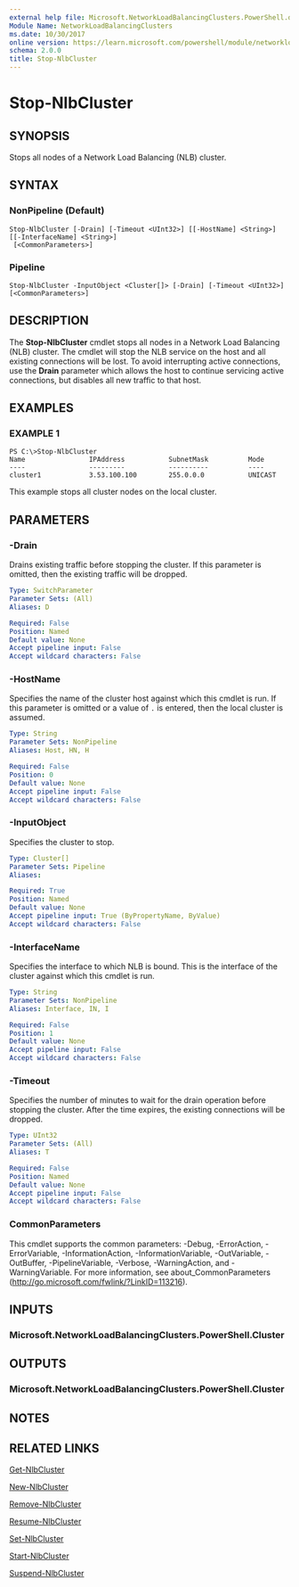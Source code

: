 ```yaml
---
external help file: Microsoft.NetworkLoadBalancingClusters.PowerShell.dll-Help.xml
Module Name: NetworkLoadBalancingClusters
ms.date: 10/30/2017
online version: https://learn.microsoft.com/powershell/module/networkloadbalancingclusters/stop-nlbcluster?view=windowsserver2012r2-ps&wt.mc_id=ps-gethelp
schema: 2.0.0
title: Stop-NlbCluster
---
```


# Stop-NlbCluster

## SYNOPSIS
Stops all nodes of a Network Load Balancing (NLB) cluster.

## SYNTAX

### NonPipeline (Default)
```
Stop-NlbCluster [-Drain] [-Timeout <UInt32>] [[-HostName] <String>] [[-InterfaceName] <String>]
 [<CommonParameters>]
```

### Pipeline
```
Stop-NlbCluster -InputObject <Cluster[]> [-Drain] [-Timeout <UInt32>] [<CommonParameters>]
```

## DESCRIPTION
The **Stop-NlbCluster** cmdlet stops all nodes in a Network Load Balancing (NLB) cluster.
The cmdlet will stop the NLB service on the host and all existing connections will be lost.
To avoid interrupting active connections, use the **Drain** parameter which allows the host to continue servicing active connections, but disables all new traffic to that host.

## EXAMPLES

### EXAMPLE 1
```
PS C:\>Stop-NlbCluster
Name                IPAddress           SubnetMask          Mode 
----                ---------           ----------          ---- 
cluster1            3.53.100.100        255.0.0.0           UNICAST
```

This example stops all cluster nodes on the local cluster.

## PARAMETERS

### -Drain
Drains existing traffic before stopping the cluster.
If this parameter is omitted, then the existing traffic will be dropped.

```yaml
Type: SwitchParameter
Parameter Sets: (All)
Aliases: D

Required: False
Position: Named
Default value: None
Accept pipeline input: False
Accept wildcard characters: False
```

### -HostName
Specifies the name of the cluster host against which this cmdlet is run.
If this parameter is omitted or a value of `.` is entered, then the local cluster is assumed.

```yaml
Type: String
Parameter Sets: NonPipeline
Aliases: Host, HN, H

Required: False
Position: 0
Default value: None
Accept pipeline input: False
Accept wildcard characters: False
```

### -InputObject
Specifies the cluster to stop.

```yaml
Type: Cluster[]
Parameter Sets: Pipeline
Aliases: 

Required: True
Position: Named
Default value: None
Accept pipeline input: True (ByPropertyName, ByValue)
Accept wildcard characters: False
```

### -InterfaceName
Specifies the interface to which NLB is bound.
This is the interface of the cluster against which this cmdlet is run.

```yaml
Type: String
Parameter Sets: NonPipeline
Aliases: Interface, IN, I

Required: False
Position: 1
Default value: None
Accept pipeline input: False
Accept wildcard characters: False
```

### -Timeout
Specifies the number of minutes to wait for the drain operation before stopping the cluster.
After the time expires, the existing connections will be dropped.

```yaml
Type: UInt32
Parameter Sets: (All)
Aliases: T

Required: False
Position: Named
Default value: None
Accept pipeline input: False
Accept wildcard characters: False
```

### CommonParameters
This cmdlet supports the common parameters: -Debug, -ErrorAction, -ErrorVariable, -InformationAction, -InformationVariable, -OutVariable, -OutBuffer, -PipelineVariable, -Verbose, -WarningAction, and -WarningVariable. For more information, see about_CommonParameters (http://go.microsoft.com/fwlink/?LinkID=113216).

## INPUTS

### Microsoft.NetworkLoadBalancingClusters.PowerShell.Cluster

## OUTPUTS

### Microsoft.NetworkLoadBalancingClusters.PowerShell.Cluster

## NOTES

## RELATED LINKS

[Get-NlbCluster](./Get-NlbCluster.md)

[New-NlbCluster](./New-NlbCluster.md)

[Remove-NlbCluster](./Remove-NlbCluster.md)

[Resume-NlbCluster](./Resume-NlbCluster.md)

[Set-NlbCluster](./Set-NlbCluster.md)

[Start-NlbCluster](./Start-NlbCluster.md)

[Suspend-NlbCluster](./Suspend-NlbCluster.md)

